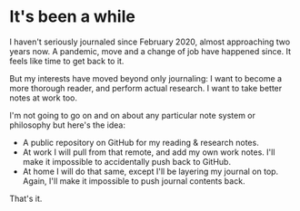 # It's been a while

I haven't seriously journaled since February 2020, almost approaching two years now. A pandemic, move and a change of job have happened since. It feels like time to get back to it.

But my interests have moved beyond only journaling: I want to become a more thorough reader, and perform actual research. I want to take better notes at work too.

I'm not going to go on and on about any particular note system or philosophy but here's the idea:

* A public repository on GitHub for my reading & research notes.
* At work I will pull from that remote, and add my own work notes. I'll make it impossible to accidentally push back to GitHub.
* At home I will do that same, except I'll be layering my journal on top. Again, I'll make it impossible to push journal contents back.

That's it.